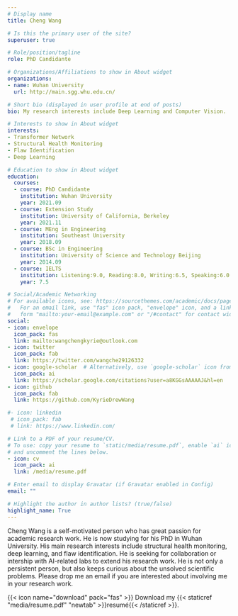 ```yaml
---
# Display name
title: Cheng Wang

# Is this the primary user of the site?
superuser: true

# Role/position/tagline
role: PhD Candidante

# Organizations/Affiliations to show in About widget
organizations:
- name: Wuhan University
  url: http://main.sgg.whu.edu.cn/

# Short bio (displayed in user profile at end of posts)
bio: My research interests include Deep Learning and Computer Vision.

# Interests to show in About widget
interests:
- Transformer Network 
- Structural Health Monitoring
- Flaw Identification
- Deep Learning

# Education to show in About widget
education:
  courses:
  - course: PhD Candidante
    institution: Wuhan University
    year: 2021.09
  - course: Extension Study
    institution: University of California, Berkeley
    year: 2021.11
  - course: MEng in Engineering
    institution: Southeast University
    year: 2018.09
  - course: BSc in Engineering
    institution: University of Science and Technology Beijing
    year: 2014.09
  - course: IELTS
    institution: Listening:9.0, Reading:8.0, Writing:6.5, Speaking:6.0
    year: 7.5

# Social/Academic Networking
# For available icons, see: https://sourcethemes.com/academic/docs/page-builder/#icons
#   For an email link, use "fas" icon pack, "envelope" icon, and a link in the
#   form "mailto:your-email@example.com" or "/#contact" for contact widget.
social:
- icon: envelope
  icon_pack: fas
  link: mailto:wangchengkyrie@outlook.com
- icon: twitter
  icon_pack: fab
  link: https://twitter.com/wangche29126332
- icon: google-scholar  # Alternatively, use `google-scholar` icon from `ai` icon pack
  icon_pack: ai
  link: https://scholar.google.com/citations?user=a8KGGsAAAAAJ&hl=en
- icon: github
  icon_pack: fab
  link: https://github.com/KyrieDrewWang

#- icon: linkedin
 # icon_pack: fab
 # link: https://www.linkedin.com/

# Link to a PDF of your resume/CV.
# To use: copy your resume to `static/media/resume.pdf`, enable `ai` icons in `params.toml`, 
# and uncomment the lines below.
- icon: cv
  icon_pack: ai
  link: /media/resume.pdf

# Enter email to display Gravatar (if Gravatar enabled in Config)
email: ""

# Highlight the author in author lists? (true/false)
highlight_name: True
---
```


Cheng Wang is a self-motivated person who has great passion for academic research work. He is now studying for his PhD in Wuhan University. His main research interests include structural health monitoring, deep learning, and flaw identification. He is seeking for collaboration or intership with AI-related labs to extend his research work. He is not only a persistent person, but also keeps curious about the unsolved scientific problems. Please drop me an email if you are interested about involving me in your research work.


{{< icon name="download" pack="fas" >}} Download my {{< staticref "media/resume.pdf" "newtab" >}}resumé{{< /staticref >}}.
